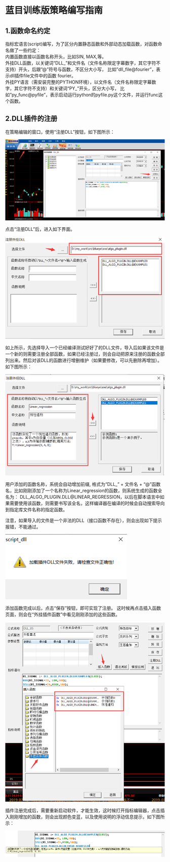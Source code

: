 # 蓝目训练版策略编写指南

## 1.函数命名约定
指标宏语言(script)编写，为了区分内置静态函数和外部动态加载函数，对函数命名做了一些约定：  
内置函数直接以函数名称开头，比如SIN, MAX,等。  
外挂DLL函数，以关键词“DLL_”和文件名（文件名称限定字幕数字，其它字符不支持）开头，后跟”@”符号与函数，不区分大小写， 比如”dll_file@fourier”，表示dll插件file文件中的函数 fourier。  
外挂PY语言（需安装完整的PYTHON环境），以文件名（文件名称限定字幕数字，其它字符不支持）和关键词“PY_”开头，区分大小写， 比如”py_func@pyfile”，表示启动运行python的pyfile.py这个文件，并运行func这个函数。  
## 2.DLL插件的注册
在策略编辑的窗口，使用“注册DLL”按钮，如下图所示：

![image](https://github.com/blueye-com/algo-plug/blob/master/blueye_photo/%E5%9B%BE%E7%89%871.png)

点击“注册DLL”后，进入如下界面。

![image](https://github.com/blueye-com/algo-plug/blob/master/blueye_photo/%E5%9B%BE%E7%89%872.png)

如上所示，先选择导入一个已经编译测试好好了的DLL文件，导入后如果该文件是一个新的则需要注册全部函数，如果已经注册过，则会自动把原来注册的函数全部列出来。然后对该DLL的函数进行增删维护（如果要修改，可以先删除再增加）。如下图所示：

![image](https://github.com/blueye-com/algo-plug/blob/master/blueye_photo/%E5%9B%BE%E7%89%873.png)

用户添加的函数名称，系统会自动增加前缀, 格式为“DLL_” + 文件名 + “@”函数名，比如刚刚添加了一个名称为Linear_regression的函数，则系统生成的函数全名为：
DLL_ALGO_PLUGIN.DLL@LINEAR_REGRESSION，以后在脚本语言中如果需要使用该函数，则需要书写该全名，这样编译器在编译的时候会自动搜索导向到指定库文件名称的指定函数。

注意，如果导入的文件是一个非法的DLL（接口函数不存在），则会出现如下提示报错，不能通过。

![image](https://github.com/blueye-com/algo-plug/blob/master/blueye_photo/%E5%9B%BE%E7%89%874.png)

添加函数完成以后，点击“保存”按钮，即可实现了注册。
这时候再点击插入函数页面，则会在“外挂插件函数”中看见刚刚添加的这些函数。

![image](https://github.com/blueye-com/algo-plug/blob/master/blueye_photo/%E5%9B%BE%E7%89%875.png)

插件注册完成后，需要重新启动软件，才能生效，这时候打开指标编辑器，点击插入刚刚增加的函数，则会出现颜色变蓝，以及使用说明的浮动信息提示，如下图所示：

![image](https://github.com/blueye-com/algo-plug/blob/master/blueye_photo/%E5%9B%BE%E7%89%876.png)
